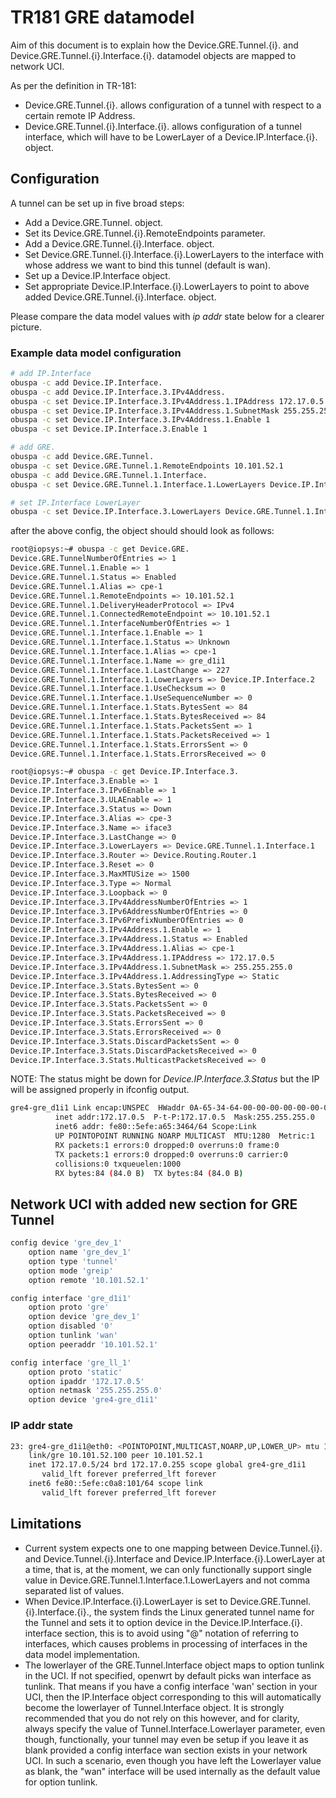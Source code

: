 # TR181 GRE datamodel

Aim of this document is to explain how the Device.GRE.Tunnel.{i}. and Device.GRE.Tunnel.{i}.Interface.{i}. datamodel objects are mapped to network UCI.

As per the definition in TR-181:

- Device.GRE.Tunnel.{i}. allows configuration of a tunnel with respect to a certain remote IP Address.
- Device.GRE.Tunnel.{i}.Interface.{i}. allows configuration of a tunnel interface, which will have to be LowerLayer of a Device.IP.Interface.{i}. object.

## Configuration
A tunnel can be set up in five broad steps:
- Add a Device.GRE.Tunnel. object.
- Set its Device.GRE.Tunnel.{i}.RemoteEndpoints parameter.
- Add a Device.GRE.Tunnel.{i}.Interface. object.
- Set Device.GRE.Tunnel.{i}.Interface.{i}.LowerLayers to the interface with whose address we want to bind this tunnel (default is wan).
- Set up a Device.IP.Interface object.
- Set appropriate Device.IP.Interface.{i}.LowerLayers to point to above added Device.GRE.Tunnel.{i}.Interface. object.

Please compare the data model values with *ip addr* state below for a clearer picture.

### Example data model configuration

```bash
# add IP.Interface
obuspa -c add Device.IP.Interface.
obuspa -c add Device.IP.Interface.3.IPv4Address.
obuspa -c set Device.IP.Interface.3.IPv4Address.1.IPAddress 172.17.0.5
obuspa -c set Device.IP.Interface.3.IPv4Address.1.SubnetMask 255.255.255.0
obuspa -c set Device.IP.Interface.3.IPv4Address.1.Enable 1
obuspa -c set Device.IP.Interface.3.Enable 1

# add GRE.
obuspa -c add Device.GRE.Tunnel.
obuspa -c set Device.GRE.Tunnel.1.RemoteEndpoints 10.101.52.1
obuspa -c add Device.GRE.Tunnel.1.Interface.
obuspa -c set Device.GRE.Tunnel.1.Interface.1.LowerLayers Device.IP.Interface.2.

# set IP.Interface LowerLayer
obuspa -c set Device.IP.Interface.3.LowerLayers Device.GRE.Tunnel.1.Interface.1.

```

after the above config, the object should should look as follows:

```bash
root@iopsys:~# obuspa -c get Device.GRE.
Device.GRE.TunnelNumberOfEntries => 1
Device.GRE.Tunnel.1.Enable => 1
Device.GRE.Tunnel.1.Status => Enabled
Device.GRE.Tunnel.1.Alias => cpe-1
Device.GRE.Tunnel.1.RemoteEndpoints => 10.101.52.1
Device.GRE.Tunnel.1.DeliveryHeaderProtocol => IPv4
Device.GRE.Tunnel.1.ConnectedRemoteEndpoint => 10.101.52.1
Device.GRE.Tunnel.1.InterfaceNumberOfEntries => 1
Device.GRE.Tunnel.1.Interface.1.Enable => 1
Device.GRE.Tunnel.1.Interface.1.Status => Unknown
Device.GRE.Tunnel.1.Interface.1.Alias => cpe-1
Device.GRE.Tunnel.1.Interface.1.Name => gre_d1i1
Device.GRE.Tunnel.1.Interface.1.LastChange => 227
Device.GRE.Tunnel.1.Interface.1.LowerLayers => Device.IP.Interface.2
Device.GRE.Tunnel.1.Interface.1.UseChecksum => 0
Device.GRE.Tunnel.1.Interface.1.UseSequenceNumber => 0
Device.GRE.Tunnel.1.Interface.1.Stats.BytesSent => 84
Device.GRE.Tunnel.1.Interface.1.Stats.BytesReceived => 84
Device.GRE.Tunnel.1.Interface.1.Stats.PacketsSent => 1
Device.GRE.Tunnel.1.Interface.1.Stats.PacketsReceived => 1
Device.GRE.Tunnel.1.Interface.1.Stats.ErrorsSent => 0
Device.GRE.Tunnel.1.Interface.1.Stats.ErrorsReceived => 0
```

```bash
root@iopsys:~# obuspa -c get Device.IP.Interface.3.
Device.IP.Interface.3.Enable => 1
Device.IP.Interface.3.IPv6Enable => 1
Device.IP.Interface.3.ULAEnable => 1
Device.IP.Interface.3.Status => Down
Device.IP.Interface.3.Alias => cpe-3
Device.IP.Interface.3.Name => iface3
Device.IP.Interface.3.LastChange => 0
Device.IP.Interface.3.LowerLayers => Device.GRE.Tunnel.1.Interface.1
Device.IP.Interface.3.Router => Device.Routing.Router.1
Device.IP.Interface.3.Reset => 0
Device.IP.Interface.3.MaxMTUSize => 1500
Device.IP.Interface.3.Type => Normal
Device.IP.Interface.3.Loopback => 0
Device.IP.Interface.3.IPv4AddressNumberOfEntries => 1
Device.IP.Interface.3.IPv6AddressNumberOfEntries => 0
Device.IP.Interface.3.IPv6PrefixNumberOfEntries => 0
Device.IP.Interface.3.IPv4Address.1.Enable => 1
Device.IP.Interface.3.IPv4Address.1.Status => Enabled
Device.IP.Interface.3.IPv4Address.1.Alias => cpe-1
Device.IP.Interface.3.IPv4Address.1.IPAddress => 172.17.0.5
Device.IP.Interface.3.IPv4Address.1.SubnetMask => 255.255.255.0
Device.IP.Interface.3.IPv4Address.1.AddressingType => Static
Device.IP.Interface.3.Stats.BytesSent => 0
Device.IP.Interface.3.Stats.BytesReceived => 0
Device.IP.Interface.3.Stats.PacketsSent => 0
Device.IP.Interface.3.Stats.PacketsReceived => 0
Device.IP.Interface.3.Stats.ErrorsSent => 0
Device.IP.Interface.3.Stats.ErrorsReceived => 0
Device.IP.Interface.3.Stats.DiscardPacketsSent => 0
Device.IP.Interface.3.Stats.DiscardPacketsReceived => 0
Device.IP.Interface.3.Stats.MulticastPacketsReceived => 0
```

NOTE: The status might be down for *Device.IP.Interface.3.Status* but the IP will be assigned properly in ifconfig output.

```bash
gre4-gre_d1i1 Link encap:UNSPEC  HWaddr 0A-65-34-64-00-00-00-00-00-00-00-00-00-00-00-00  
          inet addr:172.17.0.5  P-t-P:172.17.0.5  Mask:255.255.255.0
          inet6 addr: fe80::5efe:a65:3464/64 Scope:Link
          UP POINTOPOINT RUNNING NOARP MULTICAST  MTU:1280  Metric:1
          RX packets:1 errors:0 dropped:0 overruns:0 frame:0
          TX packets:1 errors:0 dropped:0 overruns:0 carrier:0
          collisions:0 txqueuelen:1000 
          RX bytes:84 (84.0 B)  TX bytes:84 (84.0 B)
```

## Network UCI with added new section for GRE Tunnel

```bash
config device 'gre_dev_1'
	option name 'gre_dev_1'
	option type 'tunnel'
	option mode 'greip'
	option remote '10.101.52.1'

config interface 'gre_d1i1'
	option proto 'gre'
	option device 'gre_dev_1'
	option disabled '0'
	option tunlink 'wan'
	option peeraddr '10.101.52.1'

config interface 'gre_ll_1'
	option proto 'static'
	option ipaddr '172.17.0.5'
	option netmask '255.255.255.0'
	option device 'gre4-gre_d1i1'

```

### IP addr state

```bash
23: gre4-gre_d1i1@eth0: <POINTOPOINT,MULTICAST,NOARP,UP,LOWER_UP> mtu 1280 qdisc noqueue state UNKNOWN group default qlen 1000
    link/gre 10.101.52.100 peer 10.101.52.1
    inet 172.17.0.5/24 brd 172.17.0.255 scope global gre4-gre_d1i1
       valid_lft forever preferred_lft forever
    inet6 fe80::5efe:c0a8:101/64 scope link
       valid_lft forever preferred_lft forever
```

## Limitations
- Current system expects one to one mapping between Device.Tunnel.{i}. and Device.Tunnel.{i}.Interface and Device.IP.Interface.{i}.LowerLayer at a time, that is,
at the moment, we can only functionally support single value in Device.GRE.Tunnel.1.Interface.1.LowerLayers and not comma separated list of values.
- When Device.IP.Interface.{i}.LowerLayer is set to Device.GRE.Tunnel.{i}.Interface.{i}., the system finds the Linux generated tunnel name for the Tunnel and sets it to option device in the Device.IP.Interface.{i}. interface section, this is to avoid using "@" notation of referring to interfaces, which causes problems in processing of interfaces in the data model implementation.
- The lowerlayer of the GRE.Tunnel.Interface object maps to option tunlink in the UCI. If not specified, openwrt by default picks wan interface as tunlink. That means if you have a config interface 'wan' section in your UCI, then the IP.Interface object corresponding to this will automatically become the lowerlayer of Tunnel.Interface object. It is strongly recommended that you do not rely on this however, and for clarity, always specify the value of Tunnel.Interface.Lowerlayer parameter, even though, functionally, your tunnel may even be setup if you leave it as blank provided a config interface wan section exists in your network UCI. In such a scenario, even though you have left the Lowerlayer value as blank, the "wan" interface will be used internally as the default value for option tunlink.
